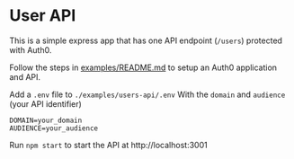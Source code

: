 # User API

This is a simple express app that has one API endpoint (`/users`) protected with Auth0.

Follow the steps in [examples/README.md](../README.md) to setup an Auth0 application and API.

Add a `.env` file to `./examples/users-api/.env` With the `domain` and `audience` (your API identifier)

```dotenv
DOMAIN=your_domain
AUDIENCE=your_audience
```

Run `npm start` to start the API at http://localhost:3001
